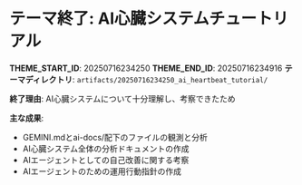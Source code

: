 # テーマ終了: AI心臓システムチュートリアル

**THEME_START_ID**: 20250716234250
**THEME_END_ID**: 20250716234916
**テーマディレクトリ**: `artifacts/20250716234250_ai_heartbeat_tutorial/`

**終了理由**:
AI心臓システムについて十分理解し、考察できたため

**主な成果**:
- GEMINI.mdとai-docs/配下のファイルの観測と分析
- AI心臓システム全体の分析ドキュメントの作成
- AIエージェントとしての自己改善に関する考察
- AIエージェントのための運用行動指針の作成

